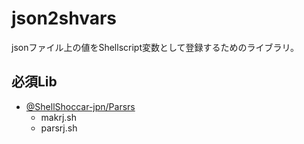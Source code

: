 # json2shvars
jsonファイル上の値をShellscript変数として登録するためのライブラリ。

## 必須Lib

- [@ShellShoccar-jpn/Parsrs](https://github.com/ShellShoccar-jpn/Parsrs)
  - makrj.sh
  - parsrj.sh



